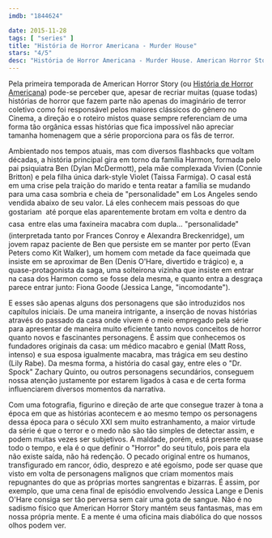 ```yaml
---
imdb: "1844624"

date: 2015-11-28
tags: [ "series" ]
title: "História de Horror Americana - Murder House"
stars: "4/5"
desc: "História de Horror Americana - Murder House. American Horror Story (USA, 2011). Dirigido por Alfonso Gomez-Rejon, Bradley Buecker, Michael Uppendahl, Michael Lehmann, David Semel, Howard Deutch, Ryan Murphy, Jeremy Podeswa, Michael Rymer. Escrito por Brad Falchuk, Ryan Murphy, Jennifer Salt, Jessica Sharzer, Tim Minear, James Wong, Crystal Liu, John J. Gray, Todd Kubrak. Com Evan Peters, Jessica Lange, Sarah Paulson, Frances Conroy, Denis O'Hare, Lily Rabe, Emma Roberts, Kathy Bates, Taissa Farmiga."
---
```

Pela primeira temporada de American Horror Story (ou [História de Horror Americana](/series/american-horror-story)) pode-se perceber que, apesar de recriar muitas (quase todas) histórias de horror que fazem parte não apenas do imaginário de terror coletivo como foi responsável pelos maiores clássicos do gênero no Cinema, a direção e o roteiro mistos quase sempre referenciam de uma forma tão orgânica essas histórias que fica impossível não apreciar tamanha homenagem que a série proporciona para os fãs de terror.

Ambientado nos tempos atuais, mas com diversos flashbacks que voltam décadas, a história principal gira em torno da família Harmon, formada pelo pai psiquiatra Ben (Dylan McDermott), pela mãe complexada Vivien (Connie Britton) e pela filha única dark-style Violet (Taissa Farmiga). O casal está em uma crise pela traição do marido e tenta reatar a família se mudando para uma casa sombria e cheia de "personalidade" em Los Angeles sendo vendida abaixo de seu valor. Lá eles conhecem mais pessoas do que gostariam  até porque elas aparentemente brotam em volta e dentro da casa  entre elas uma faxineira macabra com dupla... "personalidade" (interpretada tanto por Frances Conroy e Alexandra Breckenridge), um jovem rapaz paciente de Ben que persiste em se manter por perto (Evan Peters como Kit Walker), um homem com metade da face queimada que insiste em se aproximar de Ben (Denis O'Hare, divertido e trágico) e, a quase-protagonista da saga, uma solteirona vizinha que insiste em entrar na casa dos Harmon como se fosse dela mesma, e quanto entra a desgraça parece entrar junto: Fiona Goode (Jessica Lange, "incomodante").

E esses são apenas alguns dos personagens que são introduzidos nos capítulos iniciais. De uma maneira intrigante, a inserção de novas histórias através do passado da casa onde vivem é o meio empregado pela série para apresentar de maneira muito eficiente tanto novos conceitos de horror quanto novos e fascinantes personagens. É assim que conhecemos os fundadores originais da casa: um médico macabro e genial (Matt Ross, intenso) e sua esposa igualmente macabra, mas trágica em seu destino (Lily Rabe). Da mesma forma, a história do casal gay, entre eles o "Dr. Spock" Zachary Quinto, ou outros personagens secundários, conseguem nossa atenção justamente por estarem ligados à casa e de certa forma influenciarem diversos momentos da narrativa.

Com uma fotografia, figurino e direção de arte que consegue trazer à tona a época em que as histórias acontecem e ao mesmo tempo os personagens dessa época para o século XXI sem muito estranhamento, a maior virtude da série é que o terror e o medo não são tão simples de detectar assim, e podem muitas vezes ser subjetivos. A maldade, porém, está presente quase todo o tempo, e ela é o que definir o "Horror" do seu título, pois para ela não existe saída, não há redenção. O pecado original entre os humanos, transfigurado em rancor, ódio, desprezo e até egoísmo, pode ser quase que visto em volta de personagens malignos que criam momentos mais repugnantes do que as próprias mortes sangrentas e bizarras. É assim, por exemplo, que uma cena final de episódio envolvendo Jessica Lange e Denis O'Hare consiga ser tão perversa sem cair uma gota de sangue. Não é no sadismo físico que American Horror Story mantém seus fantasmas, mas em nossa própria mente. E a mente é uma oficina mais diabólica do que nossos olhos podem ver.
